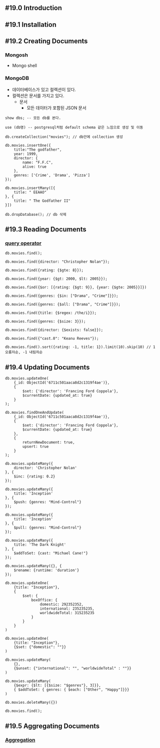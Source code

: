 ## #19.0 Introduction

## #19.1 Installation

## #19.2 Creating Documents

### Mongosh
- Mongo shell

### MongoDB
- 데이터베이스가 있고 컬렉션이 있다.
- 컬렉션은 문서를 가지고 있다.
	- 문서
		- 모든 데이터가 포함된 JSON 문서

```mongodb
show dbs; -- 모든 db를 본다.

use (db명) -- postgresql처럼 default schema 같은 느낌으로 생성 및 이동

db.createCollection("movies"); // db안에 collection 생성  
  
db.movies.insertOne({  
    title:"The godfather",  
    year: 1999,  
    director: {  
        name: "F.F.C",  
        alive: true  
    },  
    genres: ['Crime', 'Drama', 'Pizza']  
});  
  
db.movies.insertMany([{  
    title: " EEAAO"  
}, {  
    title: " The Godfather II"  
}])  
  
db.dropDatabase(); // db 삭제
```

## #19.3 Reading Documents

### [query operator](https://www.mongodb.com/ko-kr/docs/manual/reference/operator/query/)

```mongo
db.movies.find();  
  
db.movies.find({director: "Christopher Nolan"});  
  
db.movies.find({rating: {$gte: 8}});  
  
db.movies.find({year: {$gt: 2000, $lt: 2005}});  
  
db.movies.find({$or: [{rating: {$gt: 9}}, {year: {$gte: 2005}}]})  
  
db.movies.find({genres: {$in: ["Drama", "Crime"]}});  
  
db.movies.find({genres: {$all: ["Drama", "Crime"]}});  
  
db.movies.find({title: {$regex: /the/i}});  
  
db.movies.find({genres: {$size: 3}});  
  
db.movies.find({director: {$exists: false}});  
  
db.movies.find({"cast.0": "Keanu Reeves"});  
  
db.movies.find().sort({rating: -1, title: 1}).limit(10).skip(10) // 1 오름차순, -1 내림차순
```

## #19.4 Updating Documents

```mongodb
db.movies.updateOne(  
    {_id: ObjectId('6711c501aaca8d2c1319f4ae')},  
    {  
        $set: {'director': 'Francing Ford Coppola'},  
        $currentDate: {updated_at: true}  
    }  
);  
  
db.movies.findOneAndUpdate(  
    {_id: ObjectId('6711c501aaca8d2c1319f4ae')},  
    {  
        $set: {'director': 'Francing Ford Coppola'},  
        $currentDate: {updated_at: true}  
    },  
    {  
        returnNewDocument: true,  
        upsert: true  
    }  
);  
  
db.movies.updateMany({  
    director: 'Christopher Nolan'  
}, {  
    $inc: {rating: 0.2}  
});  
  
db.movies.updateMany({  
    title: 'Inception'  
}, {  
    $push: {genres: "Mind-Control"}  
});  
  
db.movies.updateMany({  
    title: 'Inception'  
}, {  
    $pull: {genres: "Mind-Control"}  
});  
  
db.movies.updateMany({  
    title: 'The Dark Knight'  
}, {  
    $addToSet: {cast: "Michael Cane!"}  
});  
  
db.movies.updateMany({}, {  
    $rename: {runtime: 'duration'}  
});  
  
db.movies.updateOne(  
    {title: "Inception"},  
    {  
        $set: {  
            boxOffice: {  
                domestic: 292352352,  
                international: 235235235,  
                worldwideTotal: 315235235  
            }  
        }  
    }  
)  
  
db.movies.updateOne(  
    {title: "Inception"},  
    {$set: {"domestic": ""}}  
)  
  
db.movies.updateMany(  
    {},  
    {$unset: {"international": "", "worldwideTotal" : ""}}  
)  
  
db.movies.updateMany(  
    {$expr: {$lt: [{$size: "$genres"}, 3]}},  
    { $addToSet: { genres: { $each: ["Other", "Happy"]}}}  
)  
  
db.movies.deleteMany({})  
  
db.movies.find();
```

## #19.5 Aggregating Documents

### [Aggregation](https://www.mongodb.com/ko-kr/docs/manual/aggregation/)
